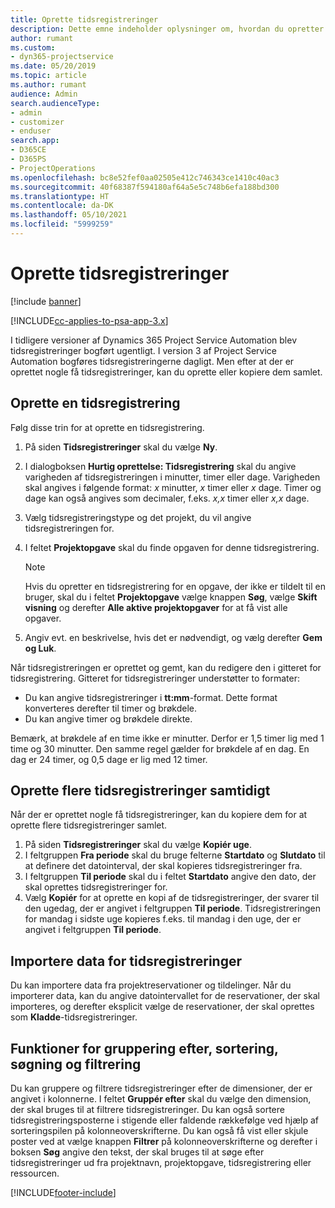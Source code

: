 ```yaml
---
title: Oprette tidsregistreringer
description: Dette emne indeholder oplysninger om, hvordan du opretter tidsregistreringer.
author: rumant
ms.custom:
- dyn365-projectservice
ms.date: 05/20/2019
ms.topic: article
ms.author: rumant
audience: Admin
search.audienceType:
- admin
- customizer
- enduser
search.app:
- D365CE
- D365PS
- ProjectOperations
ms.openlocfilehash: bc8e52fef0aa02505e412c746343ce1410c40ac3
ms.sourcegitcommit: 40f68387f594180af64a5e5c748b6efa188bd300
ms.translationtype: HT
ms.contentlocale: da-DK
ms.lasthandoff: 05/10/2021
ms.locfileid: "5999259"
---
```

# <a name="create-time-entries"></a>Oprette tidsregistreringer

[!include [banner](../includes/psa-now-project-operations.md)]

[!INCLUDE[cc-applies-to-psa-app-3.x](../includes/cc-applies-to-psa-app-3x.md)]

I tidligere versioner af Dynamics 365 Project Service Automation blev tidsregistreringer bogført ugentligt. I version 3 af Project Service Automation bogføres tidsregistreringerne dagligt. Men efter at der er oprettet nogle få tidsregistreringer, kan du oprette eller kopiere dem samlet.

## <a name="create-a-time-entry"></a>Oprette en tidsregistrering

Følg disse trin for at oprette en tidsregistrering.

1. På siden **Tidsregistreringer** skal du vælge **Ny**.
2. I dialogboksen **Hurtig oprettelse: Tidsregistrering** skal du angive varigheden af tidsregistreringen i minutter, timer eller dage. Varigheden skal angives i følgende format: *x* minutter, *x* timer eller *x* dage. Timer og dage kan også angives som decimaler, f.eks. *x,x* timer eller *x,x* dage.
3. Vælg tidsregistreringstype og det projekt, du vil angive tidsregistreringen for.
4. I feltet **Projektopgave** skal du finde opgaven for denne tidsregistrering.

    > [!NOTE]
    > Hvis du opretter en tidsregistrering for en opgave, der ikke er tildelt til en bruger, skal du i feltet **Projektopgave** vælge knappen **Søg**, vælge **Skift visning** og derefter **Alle aktive projektopgaver** for at få vist alle opgaver.

5. Angiv evt. en beskrivelse, hvis det er nødvendigt, og vælg derefter **Gem og Luk**.

Når tidsregistreringen er oprettet og gemt, kan du redigere den i gitteret for tidsregistrering. Gitteret for tidsregistreringer understøtter to formater:

- Du kan angive tidsregistreringer i **tt:mm**-format. Dette format konverteres derefter til timer og brøkdele.
- Du kan angive timer og brøkdele direkte.

Bemærk, at brøkdele af en time ikke er minutter. Derfor er 1,5 timer lig med 1 time og 30 minutter. Den samme regel gælder for brøkdele af en dag. En dag er 24 timer, og 0,5 dage er lig med 12 timer.

## <a name="bulk-create-time-entries"></a>Oprette flere tidsregistreringer samtidigt

Når der er oprettet nogle få tidsregistreringer, kan du kopiere dem for at oprette flere tidsregistreringer samlet.

1. På siden **Tidsregistreringer** skal du vælge **Kopiér uge**.
2. I feltgruppen **Fra periode** skal du bruge felterne **Startdato** og **Slutdato** til at definere det datointerval, der skal kopieres tidsregistreringer fra.
3. I feltgruppen **Til periode** skal du i feltet **Startdato** angive den dato, der skal oprettes tidsregistreringer for.
4. Vælg **Kopiér** for at oprette en kopi af de tidsregistreringer, der svarer til den ugedag, der er angivet i feltgruppen **Til periode**. Tidsregistreringen for mandag i sidste uge kopieres f.eks. til mandag i den uge, der er angivet i feltgruppen **Til periode**.

## <a name="import-data-for-time-entries"></a>Importere data for tidsregistreringer

Du kan importere data fra projektreservationer og tildelinger. Når du importerer data, kan du angive datointervallet for de reservationer, der skal importeres, og derefter eksplicit vælge de reservationer, der skal oprettes som **Kladde**-tidsregistreringer.

## <a name="group-by-sort-search-and-filter-capabilities"></a>Funktioner for gruppering efter, sortering, søgning og filtrering

Du kan gruppere og filtrere tidsregistreringer efter de dimensioner, der er angivet i kolonnerne. I feltet **Gruppér efter** skal du vælge den dimension, der skal bruges til at filtrere tidsregistreringer. Du kan også sortere tidsregistreringsposterne i stigende eller faldende rækkefølge ved hjælp af sorteringspilen på kolonneoverskrifterne. Du kan også få vist eller skjule poster ved at vælge knappen **Filtrer** på kolonneoverskrifterne og derefter i boksen **Søg** angive den tekst, der skal bruges til at søge efter tidsregistreringer ud fra projektnavn, projektopgave, tidsregistrering eller ressourcen.


[!INCLUDE[footer-include](../includes/footer-banner.md)]